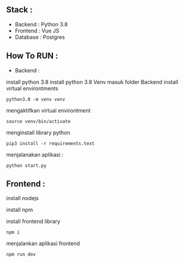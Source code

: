 ## Stack : 
- Backend   : Python 3.8
- Frontend  : Vue JS
- Database  : Postgres


## How To RUN : 

- Backend : 

install python 3.8
install python 3.8 Venv
masuk folder Backend
install virtual environtments
```
python3.8 -m venv venv
```
mengaktifkan virtual environtment

```
source venv/bin/activate
```
menginstall library python
```
pip3 install -r requirements.text
```
menjalanakan aplikasi :
```
python start.py
```
## Frontend : 

install nodejs

install npm

install frontend library

```
npm i
```

menjalankan aplikasi frontend


```
npm run dev
```
    



